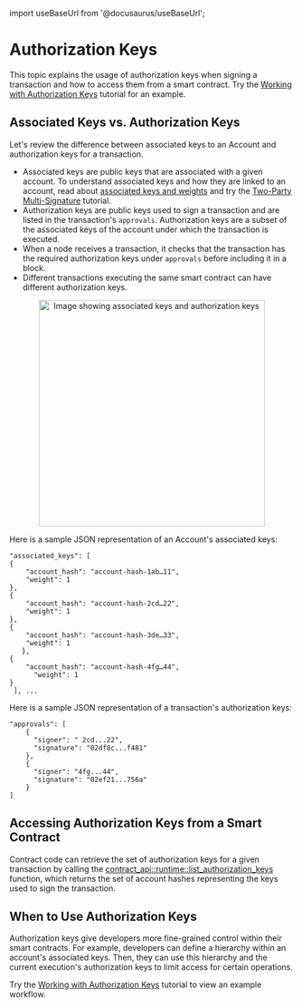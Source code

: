 import useBaseUrl from '@docusaurus/useBaseUrl';

# Authorization Keys

This topic explains the usage of authorization keys when signing a transaction and how to access them from a smart contract. Try the [Working with Authorization Keys](../resources/advanced/list-auth-keys-tutorial.md) tutorial for an example.

## Associated Keys vs. Authorization Keys

Let's review the difference between associated keys to an Account and authorization keys for a transaction.

- Associated keys are public keys that are associated with a given account. To understand associated keys and how they are linked to an account, read about [associated keys and weights](../concepts/design/casper-design.md#accounts-associated-keys-weights) and try the [Two-Party Multi-Signature](../resources/advanced/two-party-multi-sig.md) tutorial.
- Authorization keys are public keys used to sign a transaction and are listed in the transaction's `approvals`. Authorization keys are a subset of the associated keys of the account under which the transaction is executed. 
- When a node receives a transaction, it checks that the transaction has the required authorization keys under `approvals` before including it in a block.
- Different transactions executing the same smart contract can have different authorization keys.

<p align="center">
<img src={"/image/authorization-keys.png"} alt="Image showing associated keys and authorization keys" width="400"/> 
</p>

Here is a sample JSON representation of an Account's associated keys:

```
"associated_keys": [
{
    "account_hash": "account-hash-1ab…11",
    "weight": 1
},
{
    "account_hash": "account-hash-2cd…22",
    "weight": 1
},
{
    "account_hash": "account-hash-3de…33",
    "weight": 1
   },
{
    "account_hash": "account-hash-4fg…44",
      "weight": 1
}
 ], ...
```

Here is a sample JSON representation of a transaction's authorization keys:

```
"approvals": [
    {
      "signer": " 2cd...22",
      "signature": "02df8c...f481"
    },
    {
      "signer": "4fg...44",
      "signature": "02ef21...756a"
    }
]
```

## Accessing Authorization Keys from a Smart Contract

Contract code can retrieve the set of authorization keys for a given transaction by calling the [contract_api::runtime::list_authorization_keys](https://docs.rs/casper-contract/latest/casper_contract/contract_api/runtime/fn.list_authorization_keys.html) function, which returns the set of account hashes representing the keys used to sign the transaction.

## When to Use Authorization Keys

Authorization keys give developers more fine-grained control within their smart contracts. For example, developers can define a hierarchy within an account's associated keys. Then, they can use this hierarchy and the current execution's authorization keys to limit access for certain operations.

Try the [Working with Authorization Keys](../resources/advanced/list-auth-keys-tutorial.md) tutorial to view an example workflow.
